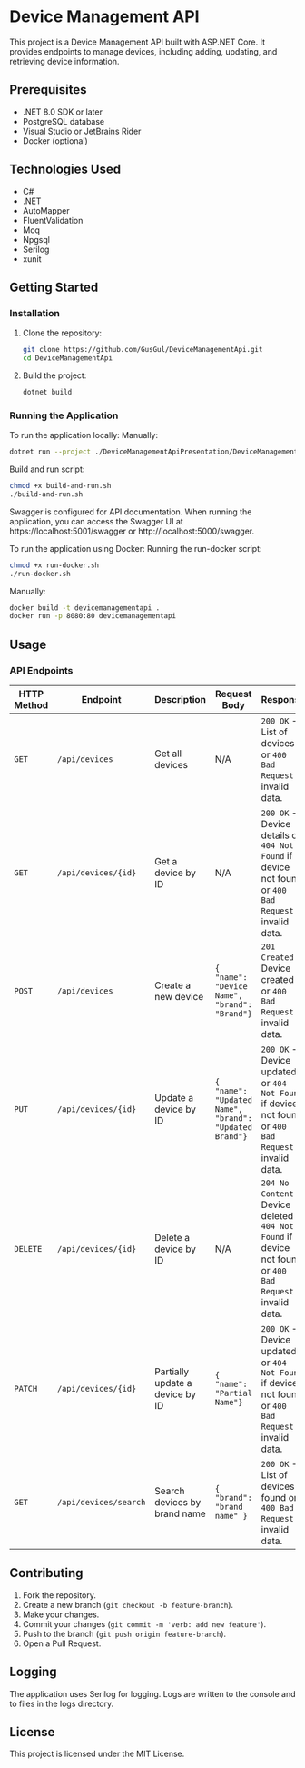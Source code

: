 # Device Management API
This project is a Device Management API built with ASP.NET Core. It provides endpoints to manage devices, including adding, updating, and retrieving device information.

## Prerequisites
- .NET 8.0 SDK or later
- PostgreSQL database
- Visual Studio or JetBrains Rider
- Docker (optional)

## Technologies Used
- C#
- .NET
- AutoMapper
- FluentValidation
- Moq
- Npgsql
- Serilog
- xunit

## Getting Started
### Installation
1. Clone the repository:
    ```bash
    git clone https://github.com/GusGul/DeviceManagementApi.git
    cd DeviceManagementApi
    ```
2. Build the project:
    ```bash
    dotnet build
    ```

### Running the Application
To run the application locally:
Manually:
```bash
dotnet run --project ./DeviceManagementApiPresentation/DeviceManagementApiPresentation.csproj
```
Build and run script:
```bash
chmod +x build-and-run.sh
./build-and-run.sh
```
Swagger is configured for API documentation. When running the application, you can access the Swagger UI at https://localhost:5001/swagger or http://localhost:5000/swagger.

To run the application using Docker:
Running the run-docker script:
```bash
chmod +x run-docker.sh
./run-docker.sh
```
Manually:
```bash
docker build -t devicemanagementapi .
docker run -p 8080:80 devicemanagementapi
```

## Usage
### API Endpoints
| HTTP Method | Endpoint                          | Description                                       | Request Body                             | Response                                                                                     |
|-------------|-----------------------------------|---------------------------------------------------|------------------------------------------|----------------------------------------------------------------------------------------------|
| `GET`       | `/api/devices`                    | Get all devices                                  | N/A                                      | `200 OK` - List of devices or `400 Bad Request` if invalid data.                                                                  |
| `GET`       | `/api/devices/{id}`               | Get a device by ID                               | N/A                                      | `200 OK` - Device details or `404 Not Found` if device not found or `400 Bad Request` if invalid data.                         |
| `POST`      | `/api/devices`                    | Create a new device                              | `{ "name": "Device Name", "brand": "Brand"}` | `201 Created` - Device created or `400 Bad Request` if invalid data.                                                          |
| `PUT`       | `/api/devices/{id}`               | Update a device by ID                            | `{ "name": "Updated Name", "brand": "Updated Brand"}` | `200 OK` - Device updated or `404 Not Found` if device not found or `400 Bad Request` if invalid data.                           |
| `DELETE`    | `/api/devices/{id}`               | Delete a device by ID                            | N/A                                      | `204 No Content` - Device deleted or `404 Not Found` if device not found or `400 Bad Request` if invalid data.                   |
| `PATCH`     | `/api/devices/{id}`               | Partially update a device by ID                  | `{ "name": "Partial Name"}`               | `200 OK` - Device updated or `404 Not Found` if device not found or `400 Bad Request` if invalid data.                           |
| `GET`      | `/api/devices/search`        | Search devices by brand name                        | `{ "brand": "brand name" }`                        | `200 OK` - List of devices found or `400 Bad Request` if invalid data.                             |

## Contributing
1. Fork the repository.
2. Create a new branch (`git checkout -b feature-branch`).
3. Make your changes.
4. Commit your changes (`git commit -m 'verb: add new feature'`).
5. Push to the branch (`git push origin feature-branch`).
6. Open a Pull Request.

## Logging
The application uses Serilog for logging. Logs are written to the console and to files in the logs directory.  

## License
This project is licensed under the MIT License.
